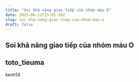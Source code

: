 ```yaml
---
title: "Soi khả năng giao tiếp của nhóm máu O"
date: 2025-06-12T15:01:16Z
slug: soi-kha-nang-giao-tiep-cua-nhom-mau-o
draft: false
---
```


## Soi khả năng giao tiếp của nhóm máu O

## toto_tieuma

kenh14